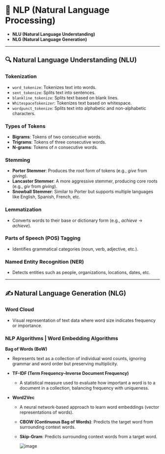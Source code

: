 # 🧠 NLP (Natural Language Processing)

- **NLU (Natural Language Understanding)**
- **NLG (Natural Language Generation)**

---

## 🔍 Natural Language Understanding (NLU)

### Tokenization
- `word_tokenize`: Tokenizes text into words.
- `sent_tokenize`: Splits text into sentences.
- `blankline_tokenize`: Splits text based on blank lines.
- `WhitespaceTokenizer`: Tokenizes text based on whitespace.
- `wordpunct_tokenize`: Splits text into alphabetic and non-alphabetic characters.

### Types of Tokens
- **Bigrams**: Tokens of two consecutive words.
- **Trigrams**: Tokens of three consecutive words.
- **N-grams**: Tokens of *n* consecutive words.

### Stemming
- **Porter Stemmer**: Produces the root form of tokens (e.g., *give* from *giving*).
- **Lancaster Stemmer**: A more aggressive stemmer, producing core roots (e.g., *giv* from *giving*).
- **Snowball Stemmer**: Similar to Porter but supports multiple languages like English, Spanish, French, etc.

### Lemmatization
- Converts words to their base or dictionary form (e.g., *achieve* → *achieve*).

### Parts of Speech (POS) Tagging
- Identifies grammatical categories (noun, verb, adjective, etc.).

### Named Entity Recognition (NER)
- Detects entities such as people, organizations, locations, dates, etc.

---

## ✍️ Natural Language Generation (NLG)

### Word Cloud
- Visual representation of text data where word size indicates frequency or importance.

### NLP Algorithms | Word Embedding Algorithms

 **Bag of Words (BoW)**
  - Represents text as a collection of individual word counts, ignoring grammar and word order but preserving multiplicity.

- **TF-IDF (Term Frequency–Inverse Document Frequency)**
  - A statistical measure used to evaluate how important a word is to a document in a collection, balancing frequency with uniqueness.

- **Word2Vec**
  - A neural network-based approach to learn word embeddings (vector representations of words).
  - **CBOW (Continuous Bag of Words)**: Predicts the target word from surrounding context words.
  - **Skip-Gram**: Predicts surrounding context words from a target word.

     ![image](https://github.com/user-attachments/assets/b50a1f41-4511-4ae8-8099-3b37e4a7f9cb)
